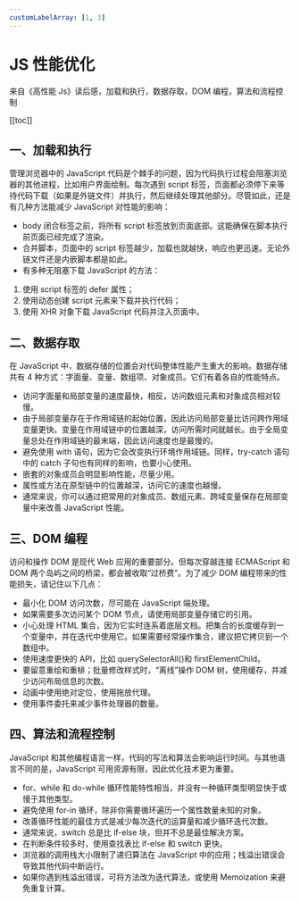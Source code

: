 ```yaml
---
customLabelArray: [1, 3]
---
```


# <Label :level='1'/>JS 性能优化

来自《高性能 Js》读后感，加载和执行，数据存取，DOM 编程，算法和流程控制

<!-- more -->

[[toc]]

## 一、加载和执行

管理浏览器中的 JavaScript 代码是个棘手的问题，因为代码执行过程会阻塞浏览器的其他进程，比如用户界面绘制。每次遇到 script 标签，页面都必须停下来等待代码下载（如果是外链文件）并执行，然后继续处理其他部分。尽管如此，还是有几种方法能减少 JavaScript 对性能的影响：

- body 闭合标签之前，将所有 script 标签放到页面底部。这能确保在脚本执行前页面已经完成了渲染。
- 合并脚本，页面中的 script 标签越少，加载也就越快，响应也更迅速。无论外链文件还是内嵌脚本都是如此。
- 有多种无阻塞下载 JavaScript 的方法：

1. 使用 script 标签的 defer 属性；
2. 使用动态创建 script 元素来下载并执行代码；
3. 使用 XHR 对象下载 JavaScript 代码并注入页面中。

## 二、数据存取

在 JavaScript 中，数据存储的位置会对代码整体性能产生重大的影响。数据存储共有 4 种方式：字面量、变量、数组项、对象成员。它们有着各自的性能特点。

- 访问字面量和局部变量的速度最快，相反，访问数组元素和对象成员相对较慢。
- 由于局部变量存在于作用域链的起始位置，因此访问局部变量比访问跨作用域变量更快。变量在作用域链中的位置越深，访问所需时间就越长。由于全局变量总处在作用域链的最末端，因此访问速度也是最慢的。
- 避免使用 with 语句，因为它会改变执行环境作用域链。同样，try-catch 语句中的 catch 子句也有同样的影响，也要小心使用。
- 嵌套的对象成员会明显影响性能，尽量少用。
- 属性或方法在原型链中的位置越深，访问它的速度也越慢。
- 通常来说，你可以通过把常用的对象成员、数组元素、跨域变量保存在局部变量中来改善 JavaScript 性能。

## 三、DOM 编程

访问和操作 DOM 是现代 Web 应用的重要部分。但每次穿越连接 ECMAScript 和 DOM 两个岛屿之间的桥梁，都会被收取“过桥费”。为了减少 DOM 编程带来的性能损失，请记住以下几点：

- 最小化 DOM 访问次数，尽可能在 JavaScript 端处理。
- 如果需要多次访问某个 DOM 节点，请使用局部变量存储它的引用。
- 小心处理 HTML 集合，因为它实时连系着底层文档。把集合的长度缓存到一个变量中，并在迭代中使用它。如果需要经常操作集合，建议把它拷贝到一个数组中。
- 使用速度更快的 API，比如 querySelectorAll()和 firstElementChild。
- 要留意重绘和重棑；批量修改样式时，“离线”操作 DOM 树，使用缓存，并减少访问布局信息的次数。
- 动画中使用绝对定位，使用拖放代理。
- 使用事件委托来减少事件处理器的数量。

## 四、算法和流程控制

JavaScript 和其他编程语言一样，代码的写法和算法会影响运行时间。与其他语言不同的是，JavaScript 可用资源有限，因此优化技术更为重要。

- for、while 和 do-while 循环性能特性相当，并没有一种循环类型明显快于或慢于其他类型。
- 避免使用 for-in 循环，除非你需要循环遍历一个属性数量未知的对象。
- 改善循环性能的最佳方式是减少每次迭代的运算量和减少循环迭代次数。
- 通常来说，switch 总是比 if-else 块，但并不总是最佳解决方案。
- 在判断条件较多时，使用查找表比 if-else 和 switch 更快。
- 浏览器的调用栈大小限制了递归算法在 JavaScript 中的应用；栈溢出错误会导致其他代码中断运行。
- 如果你遇到栈溢出错误，可将方法改为迭代算法，或使用 Memoization 来避免重复计算。
